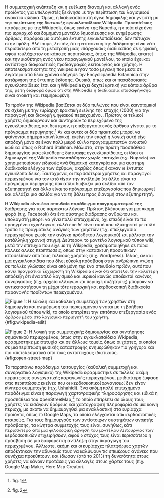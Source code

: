 Η συμμετοχική ανάπτυξη και η ευέλικτη διανομή και αλλαγή ενός προϊόντος
για υπολογιστές ξεκίνησε με την περίπτωση του λογισμικού ανοικτού
κώδικα. Όμως, η διαδικασία αυτή έγινε δημοφιλής και γνωστή με την
περίπτωση της δικτυακής εγκυκλοπαίδειας Wikipedia. Προσπάθειες παρόμοιες
με της Wikipedia, όπως εκείνη της Nupedia, η οποία είχε ένα πιο
ιεραρχικό και δομημένο μοντέλο δημοσίευσης και ενημέρωσης άρθρων,
παρόμοιο με αυτό μια έντυπης εγκυκλοπαίδειας, δεν πέτυχαν στην πράξη.
Βλέπουμε, λοιπόν, ότι η κατασκευή της διάδρασης είναι κάτι περισσότερο
από τη μετατροπή μιας υπάρχουσας διαδικασίας σε ψηφιακή, αφού
τουλάχιστον σε κάποιες περιπτώσεις, όπως της Wikipedia, απαιτεί και την
υιοθέτηση ενός νέου παραγωγικού μοντέλου, το οποίο έχει και αντίστοιχα
διαφορετικές προδιαγραφές λειτουργίας και χρήσης. Η αποτελεσματικότητα
της Wikipedia ήταν τόσο μεγάλη που μέσα σε λιγότερο από δέκα χρόνια
οδήγησε την Encyclopaedia Britannica στην κατάργηση της έντυπης έκδοσης.
Φυσικά, όπως και οι παραδοσιακές εγκυκλοπαίδειες έτσι και η Wikipedia
έχει δεχτεί κριτική για κάποια άρθρα της, με τη διαφορά όμως ότι στη
Wikipedia η διαδικασία αποσαφήνισης είναι ανοικτή και τεκμηριωμένη.

Το προϊόν της Wikipedia βασίζεται σε δύο πυλώνες που είναι καινοτομικοί
σε σχέση με την κυρίαρχη πρακτική εκείνης της εποχής (2000) για την
παραγωγή και διανομή ψηφιακού περιεχομένου. Πρώτον, οι τελικοί χρήστες
δημιουργούν και συντηρούν το περιεχόμενο της εγκυκλοπαίδειας, και
δεύτερον, η επεξεργασία ενός άρθρου γίνεται με το πρόγραμμα
περιήγησης.[^1] Αν και αυτές οι δύο πρακτικές μπορεί να φαίνονται σήμερα
κοινή λογική, εκείνη την εποχή η λογική αυτή είχε αποδοχή μόνο σε έναν
πολύ μικρό κύκλο προγραμματιστών ανοικτού κώδικα, όπως ο Richard
Stallman. Μάλιστα, στην πρώτη προσπάθεια δημιουργίας μιας ελεύθερης
δικτυακής εγκυκλοπαίδειας, οι ίδιοι οι δημιουργοί της Wikipedia
προσπάθησαν χωρίς επιτυχία (π.χ. Nupedia) να χρησιμοποιήσουν ειδικούς
ανά θεματική κατηγορία και μια αυστηρή διαδικασία ελέγχου των άρθρων,
ακριβώς όπως έκαναν οι έντυπες εγκυκλοπαίδειες. Ταυτόχρονα, οι
περισσότεροι χρήστες και παραγωγοί περιεχομένου για τον ιστό είχαν την
αντίληψη ότι άλλο είναι το πρόγραμμα περιήγησης που απλά διαβάζει μια
σελίδα από τον εξυπηρετητή και άλλο είναι το πρόγραμμα επεξεργασίας που
δημιουργεί και αλλάζει μια σελίδα για να τη βάλει προς διανομή στον
εξυπηρετητή.

H Wikipedia είναι ένα σπουδαίο παράδειγμα προγραμματισμού της διάδρασης
για τους παρακάτω λόγους: Πρώτον, βλέπουμε για μια ακόμη φορά (π.χ.
Facebook) ότι ένα σύστημα διάδρασης ανθρώπου και υπολογιστή μπορεί να
γίνει πολύ επιτυχημένο, όχι επειδή είναι το πιο προηγμένο τεχνολογικά,
αλλά επειδή είναι αυτό που εξυπηρετεί με απλό τρόπο τις πραγματικές
ανάγκες των χρηστών (π.χ. επεξεργασία περιεχομένου χωρίς την ανάγκη
πρόσθετου λογισμικού) και μάλιστα την κατάλληλη χρονική στιγμή.
Δεύτερον, το μοντέλο λογισμικού τύπου wiki, μετά την επιτυχία που είχε
με τη Wikipedia, χρησιμοποιήθηκε σε πάρα πολλές άλλες περιπτώσεις, όπως
στην κατασκευή προσωπικών ιστοσελίδων από τους τελικούς χρήστες (π.χ.
Wordpress). Τέλος, αν και μια εγκυκλοπαίδεια που δίνει εύκολη πρόσβαση
στην ανθρώπινη γνώση σε πολλές γλώσσες είναι από μόνη της ένα σπουδαίο
προϊόν, αυτό που κάνει πραγματικά ξεχωριστή τη Wikipedia είναι ότι
αποτελεί την καλύτερη απόδειξη ότι ένα απλό λογισμικό και μερικοί κοινώς
αποδεκτοί κανόνες συνεργασίας (π.χ. αρχείο αλλαγών και περιοχή
συζήτησης) μπορούν να αντικαταστήσουν τη μέχρι τότε ιεραρχική και
κερδοσκοπική διαδικασία παραγωγής προϊόντων περιεχομένου.

![Figure 1: Η εύκολη και καθολική συμμετοχή των χρηστών στη δημιουργία
και ενημέρωση του περιεχομένου γίνεται με τη βοήθεια λογισμικού τύπου
wiki, το οποίο επιτρέπει την επιτόπου επεξεργασία ενός άρθρου μέσα στο
λογισμικό περιηγητή του
χρήστη.](/images/wikipedia-edit.png){#fig:wikipedia-edit}

![Figure 2: Η λογική της συμμετοχικής δημιουργίας και συντήρησης
σημαντικού περιεχομένου, όπως στην εγκυκλοπαίδεια Wikipedia, εφαρμόστηκε
με επιτυχία και σε άλλους τομείς, όπως οι χάρτες, οι οποίοι σε μια
περίπτωση φυσικής καταστροφής ενημερώθηκαν πιο γρήγορα και πιο
αποτελεσματικά από τους αντίστοιχους
ιδιωτικούς.](/images/open-street-map.jpg){#fig:open-street-map}

Το παραπάνω παράδειγμα λειτουργίας (καθολική συμμετοχή και συνεργατικό
λογισμικό) της Wikipedia εφαρμόστηκε σε πολλές ακόμη περιπτώσεις
συνεργατικής παραγωγής περιεχομένου, με ιδιαίτερη έμφαση στις
περιπτώσεις εκείνες που οι κερδοσκοπικοί οργανισμοί δεν είχαν κίνητρα
συμμετοχής (π.χ. Ushahidi). Ένα ακόμη πολύ επιτυχημένο παράδειγμα είναι
η παραγωγή χαρτογραφικής πληροφόρησης και ειδικά η προσπάθεια του
OpenStreetMap,[^2] το οποίο επιτρέπει σε όλους τους χρήστες να εισάγουν
δρόμους και χαρτογραφική πληροφορία σε μια κοινή περιοχή, με σκοπό να
δημιουργηθεί μια εναλλακτική στα κυρίαρχα προϊόντα, όπως το Google Maps,
τα οποία ελέγχονται από κερδοσκοπικές εταιρείες. Για τους δημιουργούς
των αντίστοιχων συστημάτων ανοικτής πρόσβασης, τα κίνητρα συμμετοχής
τους είναι, συνήθως, κάτι περισσότερο από μια φιλοσοφική άρνηση του
μοντέλου λειτουργίας των κερδοσκοπικών επιχειρήσεων, αφού ο στόχος τους
είναι περισσότερο η πρόσβαση σε μια διαφορετική αντίληψη στην παραγωγή
του περιεχομένου. Άλλωστε, ακόμη και οι κυρίαρχες πλατφόρμες χαρτών
αποδέχτηκαν την αδυναμία τους να καλύψουν τις επιμέρους ανάγκες που
συνέχεια προκύπτουν, και έδωσαν (από το 2013) τη δυνατότητα στους
χρήστες να κάνουν προτάσεις για αλλαγές στους χάρτες τους (π.χ. Google
Map Maker, Here Map Creator).

[^1]: fig. 1

[^2]: fig. 2

